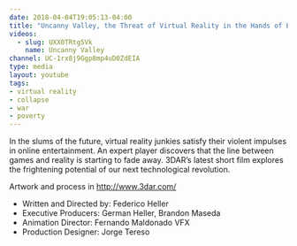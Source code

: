 ```yaml
---
date: 2018-04-04T19:05:13-04:00
title: "Uncanny Valley, the Threat of Virtual Reality in the Hands of Empire"
videos:
  - slug: UXX0TRtg5Vk
    name: Uncanny Valley
channel: UC-1rx8j9Ggp8mp4uD0ZdEIA
type: media
layout: youtube
tags:
- virtual reality
- collapse
- war
- poverty
---
```


In the slums of the future, virtual reality junkies satisfy their violent impulses in online entertainment. An expert player discovers that the line between games and reality is starting to fade away. 3DAR’s latest short film explores the frightening potential of our next technological revolution.

Artwork and process in http://www.3dar.com/

- Written and Directed by: Federico Heller
- Executive Producers: German Heller, Brandon Maseda
- Animation Director: Fernando Maldonado VFX
- Production Designer: Jorge Tereso
